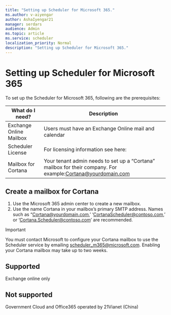 ```yaml
---
title: "Setting up Scheduler for Microsoft 365."
ms.author: v-aiyengar
author: AshaIyengar21
manager: serdars
audience: Admin
ms.topic: article
ms.service: scheduler
localization_priority: Normal
description: "Setting up Scheduler for Microsoft 365."
---
```

# Setting up Scheduler for Microsoft 365

To set up the Scheduler for Microsoft 365, following are the prerequisites:

|**What do I need?** |**Description** |
|-------------------|-------------|
|Exchange Online Mailbox |Users must have an Exchange Online mail and calendar         |
|Scheduler License |For licensing information see here: <need this link>        |
|Mailbox for Cortana |Your tenant admin needs to set up a “Cortana” mailbox for their company. For example:Cortana@yourdomain.com           |

## Create a mailbox for Cortana
1. Use the Microsoft 365 admin center to create a new mailbox.
1. Use the name Cortana in your mailbox’s primary SMTP address. Names such as “Cortana@yourdomain.com,’ ‘CortanaScheduler@contoso.com,’ or ‘Cortana.Scheduler@contoso.com’ are recommended.

> [!IMPORTANT]
> You must contact Microsoft to configure your Cortana mailbox to use the Scheduler service by emailing scheduler_m365@microsoft.com. Enabling your Cortana mailbox may take up to two weeks.

## Supported
Exchange online only

## Not supported
Government Cloud and Office365 operated by 21Vianet (China)
